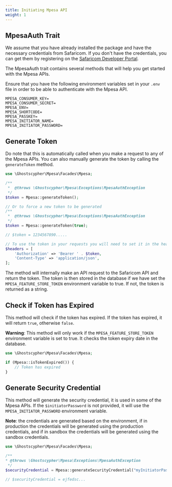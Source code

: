 ```yaml
---
title: Initiating Mpesa API
weight: 1
---
```


## MpesaAuth Trait

We assume that you have already installed the package and have the necessary credentials from Safaricom. If you don't have the credentials, you can get them by registering on the [Safaricom Developer Portal](https://developer.safaricom.co.ke/).

The MpesaAuth trait contains several methods that will help you get started with the Mpesa APIs.

Ensure that you have the following environment variables set in your `.env` file in order to be able to authenticate with the Mpesa API.

```dotenv
MPESA_CONSUMER_KEY=
MPESA_CONSUMER_SECRET=
MPESA_ENV=
MPESA_SHORTCODE=
MPESA_PASSKEY=
MPESA_INITIATOR_NAME=
MPESA_INITIATOR_PASSWORD=
```

## Generate Token

Do note that this is automatically called when you make a request to any of the Mpesa APIs. You can also manually generate the token by calling the `generateToken` method.

```php
use \Ghostscypher\Mpesa\Facades\Mpesa;

/**
 *  @throws \Ghostscypher\Mpesa\Exceptions\MpesaAuthException
 */
$token = Mpesa::generateToken();

// Or to force a new token to be generated
/**
 *  @throws \Ghostscypher\Mpesa\Exceptions\MpesaAuthException
 */
$token = Mpesa::generateToken(true);

// $token = 1234567890.....

// To use the token in your requests you will need to set it in the headers
$headers = [
    'Authorization' => 'Bearer ' . $token,
    'Content-Type' => 'application/json',
];
```

The method will internally make an API request to the Safaricom API and return the token. The token is then stored in the database if we have set the `MPESA_FEATURE_STORE_TOKEN` environment variable to true. If not, the token is returned as a string.

## Check if Token has Expired

This method will check if the token has expired. If the token has expired, it will return `true`, otherwise `false`.

**Warning**: This method will only work if the `MPESA_FEATURE_STORE_TOKEN` environment variable is set to true. It checks the token expiry date in the database.

```php
use \Ghostscypher\Mpesa\Facades\Mpesa;

if (Mpesa::isTokenExpired()) {
    // Token has expired
}
```

## Generate Security Credential

This method will generate the security credential, it is used in some of the Mpesa APIs.
If the `$initiatorPassword` is not provided, it will use the `MPESA_INITIATOR_PASSWORD` environment variable.

**Note**: the credentials are generated based on the environment, if in production the credentials will be generated using the production credentials, and if in sandbox the credentials will be generated using the sandbox credentials.

```php
use \Ghostscypher\Mpesa\Facades\Mpesa;

/**
* @throws \Ghostscypher\Mpesa\Exceptions\MpesaAuthException
 */
$securityCredential = Mpesa::generateSecurityCredential("myInitiatorPassword");

// $securityCredential = ejfedsc...

```
